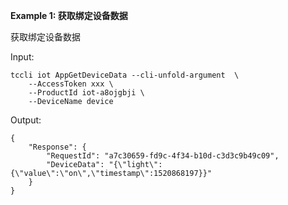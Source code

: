 **Example 1: 获取绑定设备数据**

获取绑定设备数据

Input: 

```
tccli iot AppGetDeviceData --cli-unfold-argument  \
    --AccessToken xxx \
    --ProductId iot-a8ojgbji \
    --DeviceName device
```

Output: 
```
{
    "Response": {
        "RequestId": "a7c30659-fd9c-4f34-b10d-c3d3c9b49c09",
        "DeviceData": "{\"light\":{\"value\":\"on\",\"timestamp\":1520868197}}"
    }
}
```

